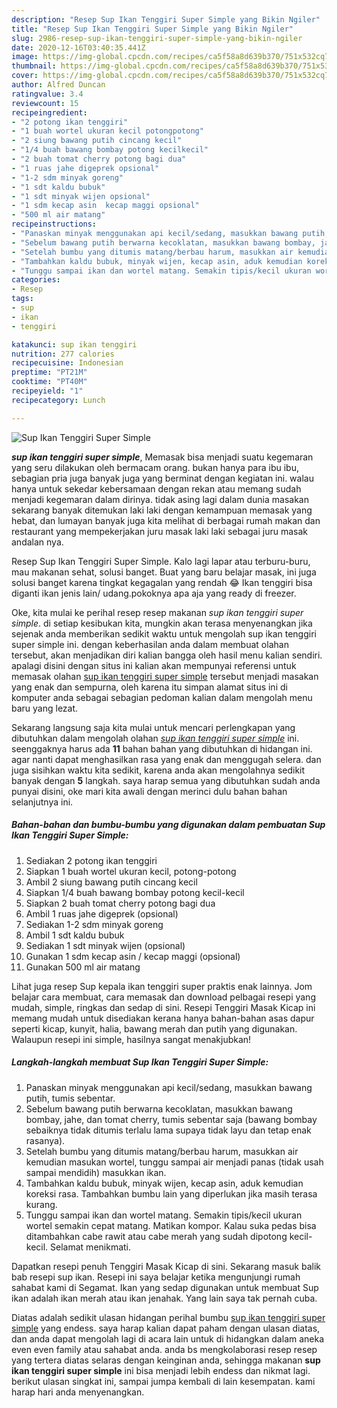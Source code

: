 ```yaml
---
description: "Resep Sup Ikan Tenggiri Super Simple yang Bikin Ngiler"
title: "Resep Sup Ikan Tenggiri Super Simple yang Bikin Ngiler"
slug: 2986-resep-sup-ikan-tenggiri-super-simple-yang-bikin-ngiler
date: 2020-12-16T03:40:35.441Z
image: https://img-global.cpcdn.com/recipes/ca5f58a8d639b370/751x532cq70/sup-ikan-tenggiri-super-simple-foto-resep-utama.jpg
thumbnail: https://img-global.cpcdn.com/recipes/ca5f58a8d639b370/751x532cq70/sup-ikan-tenggiri-super-simple-foto-resep-utama.jpg
cover: https://img-global.cpcdn.com/recipes/ca5f58a8d639b370/751x532cq70/sup-ikan-tenggiri-super-simple-foto-resep-utama.jpg
author: Alfred Duncan
ratingvalue: 3.4
reviewcount: 15
recipeingredient:
- "2 potong ikan tenggiri"
- "1 buah wortel ukuran kecil potongpotong"
- "2 siung bawang putih cincang kecil"
- "1/4 buah bawang bombay potong kecilkecil"
- "2 buah tomat cherry potong bagi dua"
- "1 ruas jahe digeprek opsional"
- "1-2 sdm minyak goreng"
- "1 sdt kaldu bubuk"
- "1 sdt minyak wijen opsional"
- "1 sdm kecap asin  kecap maggi opsional"
- "500 ml air matang"
recipeinstructions:
- "Panaskan minyak menggunakan api kecil/sedang, masukkan bawang putih, tumis sebentar."
- "Sebelum bawang putih berwarna kecoklatan, masukkan bawang bombay, jahe, dan tomat cherry, tumis sebentar saja (bawang bombay sebaiknya tidak ditumis terlalu lama supaya tidak layu dan tetap enak rasanya)."
- "Setelah bumbu yang ditumis matang/berbau harum, masukkan air kemudian masukan wortel, tunggu sampai air menjadi panas (tidak usah sampai mendidih) masukkan ikan."
- "Tambahkan kaldu bubuk, minyak wijen, kecap asin, aduk kemudian koreksi rasa. Tambahkan bumbu lain yang diperlukan jika masih terasa kurang."
- "Tunggu sampai ikan dan wortel matang. Semakin tipis/kecil ukuran wortel semakin cepat matang. Matikan kompor. Kalau suka pedas bisa ditambahkan cabe rawit atau cabe merah yang sudah dipotong kecil-kecil. Selamat menikmati."
categories:
- Resep
tags:
- sup
- ikan
- tenggiri

katakunci: sup ikan tenggiri 
nutrition: 277 calories
recipecuisine: Indonesian
preptime: "PT21M"
cooktime: "PT40M"
recipeyield: "1"
recipecategory: Lunch

---
```



![Sup Ikan Tenggiri Super Simple](https://img-global.cpcdn.com/recipes/ca5f58a8d639b370/751x532cq70/sup-ikan-tenggiri-super-simple-foto-resep-utama.jpg)

<b><i>sup ikan tenggiri super simple</i></b>, Memasak bisa menjadi suatu kegemaran yang seru dilakukan oleh bermacam orang. bukan hanya para ibu ibu, sebagian pria juga banyak juga yang berminat dengan kegiatan ini. walau hanya untuk sekedar kebersamaan dengan rekan atau memang sudah menjadi kegemaran dalam dirinya. tidak asing lagi dalam dunia masakan sekarang banyak ditemukan laki laki dengan kemampuan memasak yang hebat, dan lumayan banyak juga kita melihat di berbagai rumah makan dan restaurant yang mempekerjakan juru masak laki laki sebagai juru masak andalan nya.

Resep Sup Ikan Tenggiri Super Simple. Kalo lagi lapar atau terburu-buru, mau makanan sehat, solusi banget. Buat yang baru belajar masak, ini juga solusi banget karena tingkat kegagalan yang rendah 😂 Ikan tenggiri bisa diganti ikan jenis lain/ udang.pokoknya apa aja yang ready di freezer.

Oke, kita mulai ke perihal resep resep makanan <i>sup ikan tenggiri super simple</i>. di setiap kesibukan kita, mungkin akan terasa menyenangkan jika sejenak anda memberikan sedikit waktu untuk mengolah sup ikan tenggiri super simple ini. dengan keberhasilan anda dalam membuat olahan tersebut, akan menjadikan diri kalian bangga oleh hasil menu kalian sendiri. apalagi disini dengan situs ini kalian akan mempunyai referensi untuk memasak olahan <u>sup ikan tenggiri super simple</u> tersebut menjadi masakan yang enak dan sempurna, oleh karena itu simpan alamat situs ini di komputer anda sebagai sebagian pedoman kalian dalam mengolah menu baru yang lezat.


Sekarang langsung saja kita mulai untuk mencari perlengkapan yang dibutuhkan dalam mengolah olahan <u><i>sup ikan tenggiri super simple</i></u> ini. seenggaknya harus ada <b>11</b> bahan bahan yang dibutuhkan di hidangan ini. agar nanti dapat menghasilkan rasa yang enak dan menggugah selera. dan juga sisihkan waktu kita sedikit, karena anda akan mengolahnya sedikit banyak dengan <b>5</b> langkah. saya harap semua yang dibutuhkan sudah anda punyai disini, oke mari kita awali dengan merinci dulu bahan bahan selanjutnya ini.

<!--inarticleads1-->

##### Bahan-bahan dan bumbu-bumbu yang digunakan dalam pembuatan Sup Ikan Tenggiri Super Simple:

1. Sediakan 2 potong ikan tenggiri
1. Siapkan 1 buah wortel ukuran kecil, potong-potong
1. Ambil 2 siung bawang putih cincang kecil
1. Siapkan 1/4 buah bawang bombay potong kecil-kecil
1. Siapkan 2 buah tomat cherry potong bagi dua
1. Ambil 1 ruas jahe digeprek (opsional)
1. Sediakan 1-2 sdm minyak goreng
1. Ambil 1 sdt kaldu bubuk
1. Sediakan 1 sdt minyak wijen (opsional)
1. Gunakan 1 sdm kecap asin / kecap maggi (opsional)
1. Gunakan 500 ml air matang


Lihat juga resep Sup kepala ikan tenggiri super praktis enak lainnya. Jom belajar cara membuat, cara memasak dan download pelbagai resepi yang mudah, simple, ringkas dan sedap di sini. Resepi Tenggiri Masak Kicap ini memang mudah untuk disediakan kerana hanya bahan-bahan asas dapur seperti kicap, kunyit, halia, bawang merah dan putih yang digunakan. Walaupun resepi ini simple, hasilnya sangat menakjubkan! 

<!--inarticleads2-->

##### Langkah-langkah membuat Sup Ikan Tenggiri Super Simple:

1. Panaskan minyak menggunakan api kecil/sedang, masukkan bawang putih, tumis sebentar.
1. Sebelum bawang putih berwarna kecoklatan, masukkan bawang bombay, jahe, dan tomat cherry, tumis sebentar saja (bawang bombay sebaiknya tidak ditumis terlalu lama supaya tidak layu dan tetap enak rasanya).
1. Setelah bumbu yang ditumis matang/berbau harum, masukkan air kemudian masukan wortel, tunggu sampai air menjadi panas (tidak usah sampai mendidih) masukkan ikan.
1. Tambahkan kaldu bubuk, minyak wijen, kecap asin, aduk kemudian koreksi rasa. Tambahkan bumbu lain yang diperlukan jika masih terasa kurang.
1. Tunggu sampai ikan dan wortel matang. Semakin tipis/kecil ukuran wortel semakin cepat matang. Matikan kompor. Kalau suka pedas bisa ditambahkan cabe rawit atau cabe merah yang sudah dipotong kecil-kecil. Selamat menikmati.


Dapatkan resepi penuh Tenggiri Masak Kicap di sini. Sekarang masuk balik bab resepi sup ikan. Resepi ini saya belajar ketika mengunjungi rumah sahabat kami di Segamat. Ikan yang sedap digunakan untuk membuat Sup ikan adalah ikan merah atau ikan jenahak. Yang lain saya tak pernah cuba. 

Diatas adalah sedikit ulasan hidangan perihal bumbu <u>sup ikan tenggiri super simple</u> yang endess. saya harap kalian dapat paham dengan ulasan diatas, dan anda dapat mengolah lagi di acara lain untuk di hidangkan dalam aneka even even family atau sahabat anda. anda bs mengkolaborasi resep resep yang tertera diatas selaras dengan keinginan anda, sehingga makanan <b>sup ikan tenggiri super simple</b> ini bisa menjadi lebih endess dan nikmat lagi. berikut ulasan singkat ini, sampai jumpa kembali di lain kesempatan. kami harap hari anda menyenangkan.
